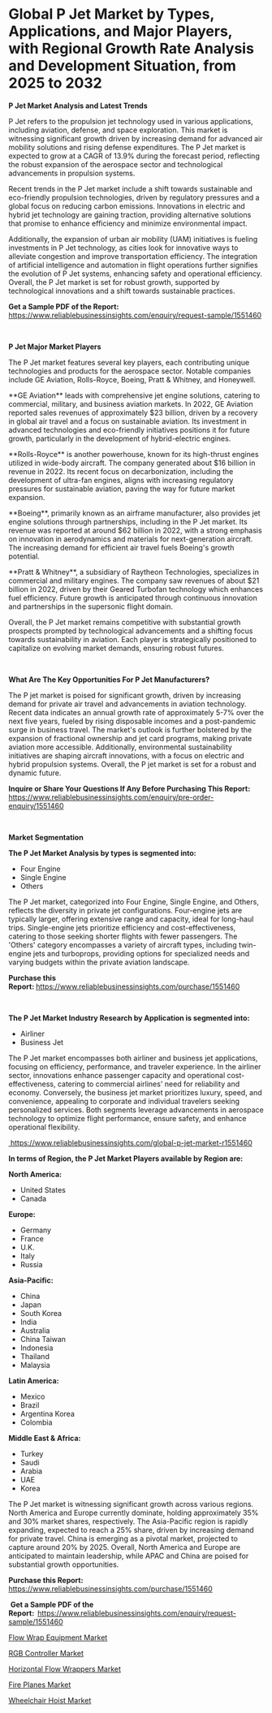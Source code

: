 <p><h1>Global P Jet Market by Types, Applications, and Major Players, with Regional Growth Rate Analysis and Development Situation, from 2025 to 2032</h1></p><p><strong>P Jet Market Analysis and Latest Trends</strong></p>
<p><p>P Jet refers to the propulsion jet technology used in various applications, including aviation, defense, and space exploration. This market is witnessing significant growth driven by increasing demand for advanced air mobility solutions and rising defense expenditures. The P Jet market is expected to grow at a CAGR of 13.9% during the forecast period, reflecting the robust expansion of the aerospace sector and technological advancements in propulsion systems.</p><p>Recent trends in the P Jet market include a shift towards sustainable and eco-friendly propulsion technologies, driven by regulatory pressures and a global focus on reducing carbon emissions. Innovations in electric and hybrid jet technology are gaining traction, providing alternative solutions that promise to enhance efficiency and minimize environmental impact.</p><p>Additionally, the expansion of urban air mobility (UAM) initiatives is fueling investments in P Jet technology, as cities look for innovative ways to alleviate congestion and improve transportation efficiency. The integration of artificial intelligence and automation in flight operations further signifies the evolution of P Jet systems, enhancing safety and operational efficiency. Overall, the P Jet market is set for robust growth, supported by technological innovations and a shift towards sustainable practices.</p></p>
<p><strong>Get a Sample PDF of the Report:&nbsp;</strong> <a href="https://www.reliablebusinessinsights.com/enquiry/request-sample/1551460?utm_campaign=1091&utm_medium=2&utm_source=Github&utm_content=ia&utm_term=08042025&utm_id=p-jet">https://www.reliablebusinessinsights.com/enquiry/request-sample/1551460</a></p>
<p>&nbsp;</p>
<p><strong>P Jet Major Market Players</strong></p>
<p><p>The P Jet market features several key players, each contributing unique technologies and products for the aerospace sector. Notable companies include GE Aviation, Rolls-Royce, Boeing, Pratt & Whitney, and Honeywell.</p><p>**GE Aviation** leads with comprehensive jet engine solutions, catering to commercial, military, and business aviation markets. In 2022, GE Aviation reported sales revenues of approximately $23 billion, driven by a recovery in global air travel and a focus on sustainable aviation. Its investment in advanced technologies and eco-friendly initiatives positions it for future growth, particularly in the development of hybrid-electric engines.</p><p>**Rolls-Royce** is another powerhouse, known for its high-thrust engines utilized in wide-body aircraft. The company generated about $16 billion in revenue in 2022. Its recent focus on decarbonization, including the development of ultra-fan engines, aligns with increasing regulatory pressures for sustainable aviation, paving the way for future market expansion.</p><p>**Boeing**, primarily known as an airframe manufacturer, also provides jet engine solutions through partnerships, including in the P Jet market. Its revenue was reported at around $62 billion in 2022, with a strong emphasis on innovation in aerodynamics and materials for next-generation aircraft. The increasing demand for efficient air travel fuels Boeing's growth potential.</p><p>**Pratt & Whitney**, a subsidiary of Raytheon Technologies, specializes in commercial and military engines. The company saw revenues of about $21 billion in 2022, driven by their Geared Turbofan technology which enhances fuel efficiency. Future growth is anticipated through continuous innovation and partnerships in the supersonic flight domain.</p><p>Overall, the P Jet market remains competitive with substantial growth prospects prompted by technological advancements and a shifting focus towards sustainability in aviation. Each player is strategically positioned to capitalize on evolving market demands, ensuring robust futures.</p></p>
<p>&nbsp;</p>
<p><strong>What Are The Key Opportunities For P Jet Manufacturers?</strong></p>
<p><p>The P jet market is poised for significant growth, driven by increasing demand for private air travel and advancements in aviation technology. Recent data indicates an annual growth rate of approximately 5-7% over the next five years, fueled by rising disposable incomes and a post-pandemic surge in business travel. The market's outlook is further bolstered by the expansion of fractional ownership and jet card programs, making private aviation more accessible. Additionally, environmental sustainability initiatives are shaping aircraft innovations, with a focus on electric and hybrid propulsion systems. Overall, the P jet market is set for a robust and dynamic future.</p></p>
<p><strong>Inquire or Share Your Questions If Any Before Purchasing This Report:</strong> <a href="https://www.reliablebusinessinsights.com/enquiry/pre-order-enquiry/1551460?utm_campaign=1091&utm_medium=2&utm_source=Github&utm_content=ia&utm_term=08042025&utm_id=p-jet">https://www.reliablebusinessinsights.com/enquiry/pre-order-enquiry/1551460</a></p>
<p>&nbsp;</p>
<p><strong>Market Segmentation</strong></p>
<p><strong>The P Jet Market Analysis by types is segmented into:</strong></p>
<p><ul><li>Four Engine</li><li>Single Engine</li><li>Others</li></ul></p>
<p><p>The P Jet market, categorized into Four Engine, Single Engine, and Others, reflects the diversity in private jet configurations. Four-engine jets are typically larger, offering extensive range and capacity, ideal for long-haul trips. Single-engine jets prioritize efficiency and cost-effectiveness, catering to those seeking shorter flights with fewer passengers. The 'Others' category encompasses a variety of aircraft types, including twin-engine jets and turboprops, providing options for specialized needs and varying budgets within the private aviation landscape.</p></p>
<p><strong>Purchase this Report:&nbsp;</strong><a href="https://www.reliablebusinessinsights.com/purchase/1551460?utm_campaign=1091&utm_medium=2&utm_source=Github&utm_content=ia&utm_term=08042025&utm_id=p-jet">https://www.reliablebusinessinsights.com/purchase/1551460</a></p>
<p>&nbsp;</p>
<p><strong>The P Jet Market Industry Research by Application is segmented into:</strong></p>
<p><ul><li>Airliner</li><li>Business Jet</li></ul></p>
<p><p>The P Jet market encompasses both airliner and business jet applications, focusing on efficiency, performance, and traveler experience. In the airliner sector, innovations enhance passenger capacity and operational cost-effectiveness, catering to commercial airlines' need for reliability and economy. Conversely, the business jet market prioritizes luxury, speed, and convenience, appealing to corporate and individual travelers seeking personalized services. Both segments leverage advancements in aerospace technology to optimize flight performance, ensure safety, and enhance operational flexibility.</p></p>
<p><a href="https://www.reliablebusinessinsights.com/global-p-jet-market-r1551460?utm_campaign=1091&utm_medium=2&utm_source=Github&utm_content=ia&utm_term=08042025&utm_id=p-jet">&nbsp;https://www.reliablebusinessinsights.com/global-p-jet-market-r1551460</a></p>
<p><strong>In terms of Region, the P Jet Market Players available by Region are:</strong></p>
<p>
    <p> <strong> North America: </strong>
        <ul>
            <li>United States</li>
            <li>Canada</li>
        </ul>
        </p> 
    <p> <strong> Europe: </strong>
        <ul>
            <li>Germany</li>
            <li>France</li>
            <li>U.K.</li>
            <li>Italy</li>
            <li>Russia</li>
        </ul>
        </p> 
    <p> <strong> Asia-Pacific: </strong>
        <ul>
            <li>China</li>
            <li>Japan</li>
            <li>South Korea</li>
            <li>India</li>
            <li>Australia</li>
            <li>China Taiwan</li>
            <li>Indonesia</li>
            <li>Thailand</li>
            <li>Malaysia</li>
        </ul>
        </p> 
    <p> <strong> Latin America: </strong>
        <ul>
            <li>Mexico</li>
            <li>Brazil</li>
            <li>Argentina Korea</li>
            <li>Colombia</li>
        </ul>
        </p> 
    <p> <strong> Middle East & Africa: </strong>
        <ul>
            <li>Turkey</li>
            <li>Saudi</li>
            <li>Arabia</li>
            <li>UAE</li>
            <li>Korea</li>
        </ul>
    </p>
    </p>
<p><p>The P Jet market is witnessing significant growth across various regions. North America and Europe currently dominate, holding approximately 35% and 30% market shares, respectively. The Asia-Pacific region is rapidly expanding, expected to reach a 25% share, driven by increasing demand for private travel. China is emerging as a pivotal market, projected to capture around 20% by 2025. Overall, North America and Europe are anticipated to maintain leadership, while APAC and China are poised for substantial growth opportunities.</p></p>
<p><strong>Purchase this Report: </strong><a href="https://www.reliablebusinessinsights.com/purchase/1551460?utm_campaign=1091&utm_medium=2&utm_source=Github&utm_content=ia&utm_term=08042025&utm_id=p-jet">https://www.reliablebusinessinsights.com/purchase/1551460</a></p>
<p>&nbsp;<strong>Get a Sample PDF of the Report:&nbsp;&nbsp;</strong><a href="https://www.reliablebusinessinsights.com/enquiry/request-sample/1551460?utm_campaign=1091&utm_medium=2&utm_source=Github&utm_content=ia&utm_term=08042025&utm_id=p-jet">https://www.reliablebusinessinsights.com/enquiry/request-sample/1551460</a></p>
<p><strong></strong></p>
<p><p><a href="https://github.com/rutupueyed/Market-Research-Report-List-1/blob/main/flow-wrap-equipment-market.md?utm_campaign=1091&utm_medium=2&utm_source=Github&utm_content=ia&utm_term=08042025&utm_id=p-jet">Flow Wrap Equipment Market</a></p><p><a href="https://github.com/altafvaraswj/Market-Research-Report-List-1/blob/main/rgb-controller-market.md?utm_campaign=1091&utm_medium=2&utm_source=Github&utm_content=ia&utm_term=08042025&utm_id=p-jet">RGB Controller Market</a></p><p><a href="https://github.com/hurstsaqibyl/Market-Research-Report-List-1/blob/main/horizontal-flow-wrappers-market.md?utm_campaign=1091&utm_medium=2&utm_source=Github&utm_content=ia&utm_term=08042025&utm_id=p-jet">Horizontal Flow Wrappers Market</a></p><p><a href="https://github.com/roehrtizonov/Market-Research-Report-List-1/blob/main/fire-planes-market.md?utm_campaign=1091&utm_medium=2&utm_source=Github&utm_content=ia&utm_term=08042025&utm_id=p-jet">Fire Planes Market</a></p><p><a href="https://github.com/paullsiskec4/Market-Research-Report-List-1/blob/main/wheelchair-hoist-market.md?utm_campaign=1091&utm_medium=2&utm_source=Github&utm_content=ia&utm_term=08042025&utm_id=p-jet">Wheelchair Hoist Market</a></p></p>
